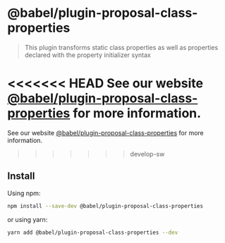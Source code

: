 # @babel/plugin-proposal-class-properties

> This plugin transforms static class properties as well as properties declared with the property initializer syntax

<<<<<<< HEAD
See our website [@babel/plugin-proposal-class-properties](https://babeljs.io/docs/en/next/babel-plugin-proposal-class-properties.html) for more information.
=======
See our website [@babel/plugin-proposal-class-properties](https://babeljs.io/docs/en/babel-plugin-proposal-class-properties) for more information.
>>>>>>> develop-sw

## Install

Using npm:

```sh
npm install --save-dev @babel/plugin-proposal-class-properties
```

or using yarn:

```sh
yarn add @babel/plugin-proposal-class-properties --dev
```
